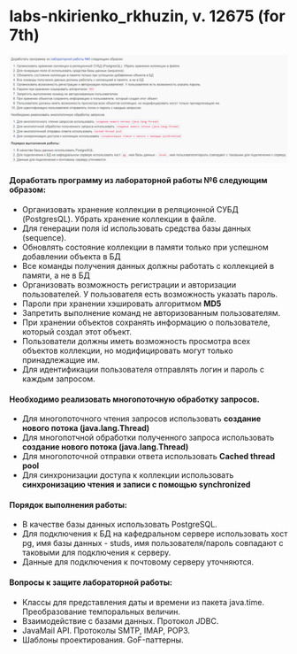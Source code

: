 # labs-nkirienko_rkhuzin, v. 12675 (for 7th)

![task image](images/task.png)

#### Доработать программу из лабораторной работы №6 следующим образом:

- Организовать хранение коллекции в реляционной СУБД (PostgresQL). Убрать хранение коллекции в файле.
- Для генерации поля id использовать средства базы данных (sequence).
- Обновлять состояние коллекции в памяти только при успешном добавлении объекта в БД
- Все команды получения данных должны работать с коллекцией в памяти, а не в БД
- Организовать возможность регистрации и авторизации пользователей. У пользователя есть возможность указать пароль.
- Пароли при хранении хэшировать алгоритмом __MD5__
- Запретить выполнение команд не авторизованным пользователям.
- При хранении объектов сохранять информацию о пользователе, который создал этот объект.
- Пользователи должны иметь возможность просмотра всех объектов коллекции, но модифицировать могут только принадлежащие им.
- Для идентификации пользователя отправлять логин и пароль с каждым запросом.

#### Необходимо реализовать многопоточную обработку запросов.

- Для многопоточного чтения запросов использовать __создание нового потока (java.lang.Thread)__
- Для многопотчной обработки полученного запроса использовать __создание нового потока (java.lang.Thread)__
- Для многопоточной отправки ответа использовать __Cached thread pool__
- Для синхронизации доступа к коллекции использовать __синхронизацию чтения и записи с помощью synchronized__

#### Порядок выполнения работы:

- В качестве базы данных использовать PostgreSQL.
- Для подключения к БД на кафедральном сервере использовать хост pg, имя базы данных - studs, 
  имя пользователя/пароль совпадают с таковыми для подключения к серверу. 
- Данные для подключения к почтовому серверу уточняются.

#### Вопросы к защите лабораторной работы:

- Классы для представления даты и времени из пакета java.time. Преобразование темпоральных величин.
- Взаимодействие с базами данных. Протокол JDBC.
- JavaMail API. Протоколы SMTP, IMAP, POP3.
- Шаблоны проектирования. GoF-паттерны.